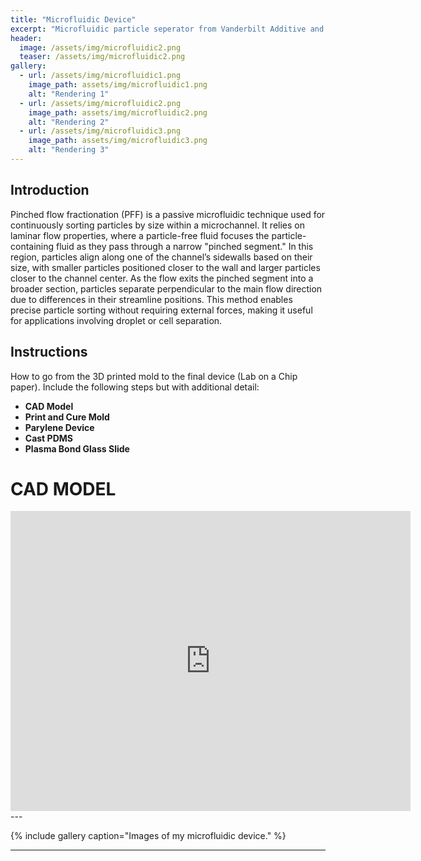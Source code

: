 ```yaml
---
title: "Microfluidic Device"
excerpt: "Microfluidic particle seperator from Vanderbilt Additive and Polymer-based Manufacturing Class (CHBE 4200)"
header:
  image: /assets/img/microfluidic2.png
  teaser: /assets/img/microfluidic2.png
gallery:
  - url: /assets/img/microfluidic1.png
    image_path: assets/img/microfluidic1.png
    alt: "Rendering 1"
  - url: /assets/img/microfluidic2.png
    image_path: assets/img/microfluidic2.png
    alt: "Rendering 2"
  - url: /assets/img/microfluidic3.png
    image_path: assets/img/microfluidic3.png
    alt: "Rendering 3"
---
```


## Introduction

Pinched flow fractionation (PFF) is a passive microfluidic technique used for continuously sorting particles by size within a microchannel. It relies on laminar flow properties, where a particle-free fluid focuses the particle-containing fluid as they pass through a narrow "pinched segment." In this region, particles align along one of the channel’s sidewalls based on their size, with smaller particles positioned closer to the wall and larger particles closer to the channel center. As the flow exits the pinched segment into a broader section, particles separate perpendicular to the main flow direction due to differences in their streamline positions. This method enables precise particle sorting without requiring external forces, making it useful for applications involving droplet or cell separation.

## Instructions

How to go from the 3D printed mold to the final device (Lab on a Chip paper). Include the following steps but with additional detail:

- **CAD Model**
- **Print and Cure Mold**
- **Parylene Device**
- **Cast PDMS**
- **Plasma Bond Glass Slide**


# CAD MODEL
<iframe src="https://vanderbilt643.autodesk360.com/shares/public/SH286ddQT78850c0d8a4df359f54eff9d9d4?mode=embed" width="640" height="480" allowfullscreen="true" webkitallowfullscreen="true" mozallowfullscreen="true"  frameborder="0"></iframe>
---

{% include gallery caption="Images of my microfluidic device." %}

---
